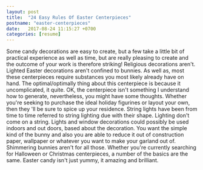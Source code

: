 ```yaml
---
layout: post
title:  "24 Easy Rules Of Easter Centerpieces"
postname: "easter-centerpieces"
date:   2017-08-24 11:15:27 +0700
categories: [resume]
---
```

Some candy decorations are easy to create, but a few take a little bit of practical experience as well as time, but are really pleasing to create and the outcome of your work is therefore striking! Religious decorations aren't. Lighted Easter decorations aren't confined to bunnies. As well as, most these centerpieces require substances you most likely already have on hand. The optimal/optimally thing about this centerpiece is because it uncomplicated, it quite. OK, the centerpiece isn't something I understand how to generate, nevertheless, you might have some thoughts. Whether you're seeking to purchase the ideal holiday figurines or layout your own, then they 'll be sure to spice up your residence. String lights have been from time to time referred to string lighting due with their shape. Lighting don't come on a string. Lights and window decorations could possibly be used indoors and out doors, based about the decoration. You want the simple kind of the bunny and also you are able to reduce it out of construction paper, wallpaper or whatever you want to make your garland out of. Shimmering bunnies aren't for all those. Whether you're currently searching for Halloween or Christmas centerpieces, a number of the basics are the same. Easter candy isn't just yummy, it amazing and brilliant.
